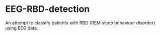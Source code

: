 # EEG-RBD-detection
An attempt to classify patients with RBD (REM sleep behaviour disorder) using EEG data.
